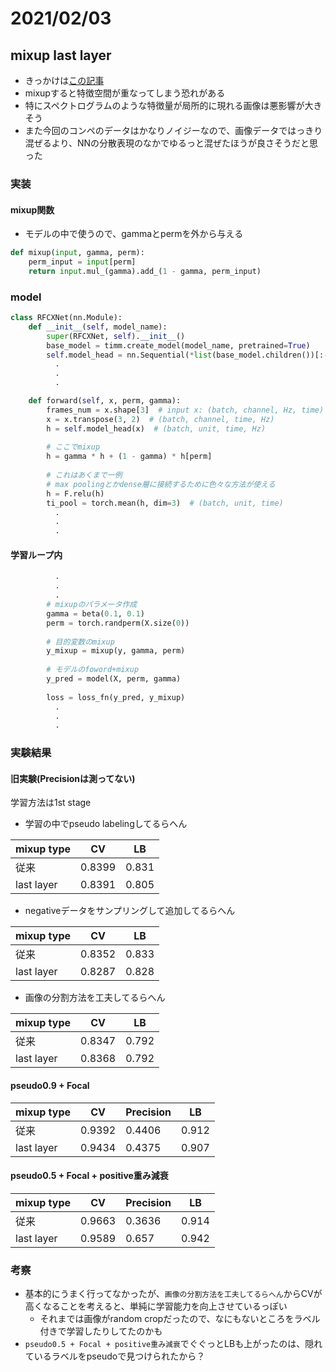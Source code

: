 # 2021/02/03

## mixup last layer

- きっかけは[この記事](https://akichan-f.medium.com/%E6%9C%80%E7%B5%82%E5%B1%A4%E3%81%A7mixup%E3%81%97%E3%81%9F%E3%82%89%E8%89%AF%E3%81%95%E3%81%92%E3%81%A0%E3%81%A3%E3%81%9F%E4%BB%B6-bd2ff167c388)
- mixupすると特徴空間が重なってしまう恐れがある
- 特にスペクトログラムのような特徴量が局所的に現れる画像は悪影響が大きそう
- また今回のコンペのデータはかなりノイジーなので、画像データではっきり混ぜるより、NNの分散表現のなかでゆるっと混ぜたほうが良さそうだと思った


### 実装

#### mixup関数
- モデルの中で使うので、gammaとpermを外から与える
```python
def mixup(input, gamma, perm):
    perm_input = input[perm]
    return input.mul_(gamma).add_(1 - gamma, perm_input)
```

### model

```python
class RFCXNet(nn.Module):
    def __init__(self, model_name):
        super(RFCXNet, self).__init__()
        base_model = timm.create_model(model_name, pretrained=True)
        self.model_head = nn.Sequential(*list(base_model.children())[:-2])
          .
          .
          .

    def forward(self, x, perm, gamma):
        frames_num = x.shape[3]  # input x: (batch, channel, Hz, time)
        x = x.transpose(3, 2)  # (batch, channel, time, Hz)
        h = self.model_head(x)  # (batch, unit, time, Hz)
        
        # ここでmixup
        h = gamma * h + (1 - gamma) * h[perm]
            
        # これはあくまで一例
        # max poolingとかdense層に接続するために色々な方法が使える
        h = F.relu(h)
        ti_pool = torch.mean(h, dim=3)  # (batch, unit, time)
          .
          .
          .
```

#### 学習ループ内

```python
          .
          .
          .
        # mixupのパラメータ作成
        gamma = beta(0.1, 0.1)
        perm = torch.randperm(X.size(0)) 
        
        # 目的変数のmixup
        y_mixup = mixup(y, gamma, perm)
        
        # モデルのfoword+mixup
        y_pred = model(X, perm, gamma)
        
        loss = loss_fn(y_pred, y_mixup)
          .
          .
          .
```

### 実験結果

#### 旧実験(Precisionは測ってない)
学習方法は1st stage

- 学習の中でpseudo labelingしてるらへん

|mixup type|CV|LB|
|--|--|--|
|従来|0.8399|0.831|
|last layer|0.8391|0.805|

- negativeデータをサンプリングして追加してるらへん

|mixup type|CV|LB|
|--|--|--|
|従来|0.8352|0.833|
|last layer|0.8287|0.828|

- 画像の分割方法を工夫してるらへん

|mixup type|CV|LB|
|--|--|--|
|従来|0.8347|0.792|
|last layer|0.8368|0.792|

#### pseudo0.9 + Focal

|mixup type|CV|Precision|LB|
|--|--|--|--|
|従来|0.9392|0.4406|0.912|
|last layer|0.9434|0.4375|0.907|

#### pseudo0.5 + Focal + positive重み減衰

|mixup type|CV|Precision|LB|
|--|--|--|--|
|従来|0.9663|0.3636|0.914|
|last layer|0.9589|0.657|0.942|


### 考察

- 基本的にうまく行ってなかったが、`画像の分割方法を工夫してるらへん`からCVが高くなることを考えると、単純に学習能力を向上させているっぽい
    - それまでは画像がrandom cropだったので、なにもないところをラベル付きで学習したりしてたのかも
- `pseudo0.5 + Focal + positive重み減衰`でぐぐっとLBも上がったのは、隠れているラベルをpseudoで見つけられたから？
